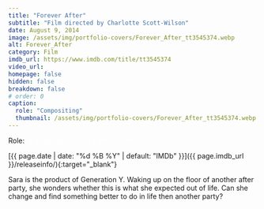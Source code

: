 ```yaml
---
title: "Forever After"
subtitle: "Film directed by Charlotte Scott-Wilson"
date: August 9, 2014
image: /assets/img/portfolio-covers/Forever_After_tt3545374.webp
alt: Forever_After
category: Film
imdb_url: https://www.imdb.com/title/tt3545374
video_url: 
homepage: false
hidden: false
breakdown: false
# order: 0
caption:
  role: "Compositing"
  thumbnail: /assets/img/portfolio-covers/Forever_After_tt3545374.webp
---
```

Role: <span style="color:white">{{ page.caption.role | default: "N/A" }}</span>

[{{ page.date | date: "%d %B %Y" | default: "IMDb" }}]({{ page.imdb_url }}/releaseinfo/){:target="_blank"}

Sara is the product of Generation Y. Waking up on the floor of another after party, she wonders whether this is what she expected out of life. Can she change and find something better to do in life then another party?
